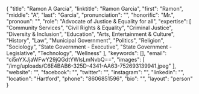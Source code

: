 {
  "title": "Ramon A Garcia",
  "linktitle": "Ramon Garcia",
  "first": "Ramon",
  "middle": "A",
  "last": "Garcia",
  "pronunciation": "",
  "honorific": "Mr.",
  "pronoun": "",
  "role": "Advocate of Justice & Equality for all",
  "expertise": [
    "Community Services",
    "Civil Rights & Equality",
    "Criminal Justice",
    "Diversity & Inclusion",
    "Education",
    "Arts, Entertainment & Culture",
    "History",
    "Law",
    "Municipal Government",
    "Politics",
    "Religion",
    "Sociology",
    "State Government - Executive",
    "State Government - Legislative",
    "Technology",
    "Wellness"
  ],
  "keywords": [],
  "email": "ci5nYXJjaWFwY29jQGdtYWlsLmNvbQ==",
  "images": [
    "/img/uploads/C6E4BAB6-325D-4341-AA63-752693139941.jpeg"
  ],
  "website": "",
  "facebook": "",
  "twitter": "",
  "instagram": "",
  "linkedin": "",
  "location": "Hartford",
  "phone": "8606851596",
  "bio": "",
  "layout": "person"
}
